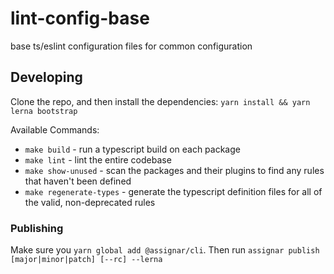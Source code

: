 # lint-config-base
base ts/eslint configuration files for common configuration

## Developing

Clone the repo, and then install the dependencies:
`yarn install && yarn lerna bootstrap`

Available Commands:
- `make build` - run a typescript build on each package
- `make lint` - lint the entire codebase
- `make show-unused` - scan the packages and their plugins to find any rules that haven't been defined
- `make regenerate-types` - generate the typescript definition files for all of the valid, non-deprecated rules

### Publishing

Make sure you `yarn global add @assignar/cli`.
Then run `assignar publish [major|minor|patch] [--rc] --lerna`
